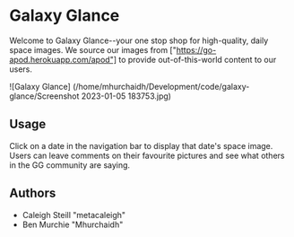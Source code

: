 # Galaxy Glance

Welcome to Galaxy Glance--your one stop shop for high-quality, daily space images. We source our images from ["https://go-apod.herokuapp.com/apod"] to provide out-of-this-world content to our users.

![Galaxy Glance] (/home/mhurchaidh/Development/code/galaxy-glance/Screenshot 2023-01-05 183753.jpg)

## Usage

Click on a date in the navigation bar to display that date's space image. Users can leave comments on their favourite pictures and see what others in the GG community are saying.

## Authors

- Caleigh Steill "metacaleigh"
- Ben Murchie "Mhurchaidh"